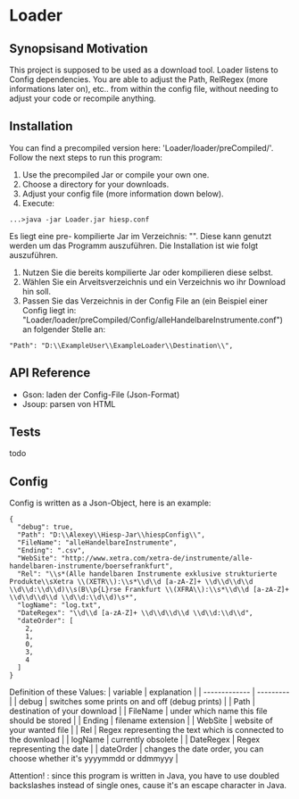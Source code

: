 # Loader
## Synopsisand Motivation

This project is supposed to be used as a download tool. Loader listens to Config dependencies. You are able to adjust the Path, RelRegex (more informations later on), etc.. from within the config file, without needing to adjust your code or recompile anything.

## Installation

You can find a precompiled version here: 'Loader/loader/preCompiled/'. Follow the next steps to run this program:
1. Use the precompiled Jar or compile your own one.
2. Choose a directory for your downloads.
3. Adjust your config file (more information down below).
4. Execute: 
```
...>java -jar Loader.jar hiesp.conf
```

Es liegt eine pre- kompilierte Jar im Verzeichnis: "". Diese kann genutzt werden um das Programm auszuführen.
Die Installation ist wie folgt auszuführen.
1. Nutzen Sie die bereits kompilierte Jar oder kompilieren diese selbst.
2. Wählen Sie ein Arveitsverzeichnis und ein Verzeichnis wo ihr Download hin soll.
3. Passen Sie das Verzeichnis in der Config File an (ein Beispiel einer Config liegt in: "Loader/loader/preCompiled/Config/alleHandelbareInstrumente.conf") an folgender Stelle an:
```
"Path": "D:\\ExampleUser\\ExampleLoader\\Destination\\",
```

## API Reference

- Gson: laden der Config-File (Json-Format)
- Jsoup: parsen von HTML

## Tests

todo

## Config

Config is written as a Json-Object, here is an example:
```
{
  "debug": true,
  "Path": "D:\\Alexey\\Hiesp-Jar\\hiespConfig\\",
  "FileName": "alleHandelbareInstrumente",
  "Ending": ".csv",
  "WebSite": "http://www.xetra.com/xetra-de/instrumente/alle-handelbaren-instrumente/boersefrankfurt",
  "Rel": "\\s*(Alle handelbaren Instrumente exklusive strukturierte Produkte\\sXetra \\(XETR\\):\\s*\\d\\d [a-zA-Z]+ \\d\\d\\d\\d \\d\\d:\\d\\d)\\s(B\\p{L}rse Frankfurt \\(XFRA\\):\\s*\\d\\d [a-zA-Z]+ \\d\\d\\d\\d \\d\\d:\\d\\d)\s*",
  "logName": "log.txt",
  "DateRegex": "\\d\\d [a-zA-Z]+ \\d\\d\\d\\d \\d\\d:\\d\\d",
  "dateOrder": [
    2,
    1,
    0,
    3,
    4
  ]
}
```  
Definition of these Values:
| variable      | explanation |
| ------------- | --------- |
| debug | switches some prints on and off (debug prints) |
| Path  | destination of your download |
| FileName  | under which name this file should be stored |
| Ending  | filename extension |
| WebSite  | website of your wanted file |
| Rel  | Regex representing the text which is connected to the download |
| logName  | currently obsolete |
| DateRegex  | Regex representing the date |
| dateOrder  | changes the date order, you can choose whether it's yyyymmdd or ddmmyyy |

Attention! : since this program is written in Java, you have to use doubled backslashes instead of single ones, cause it's an escape character in Java.

